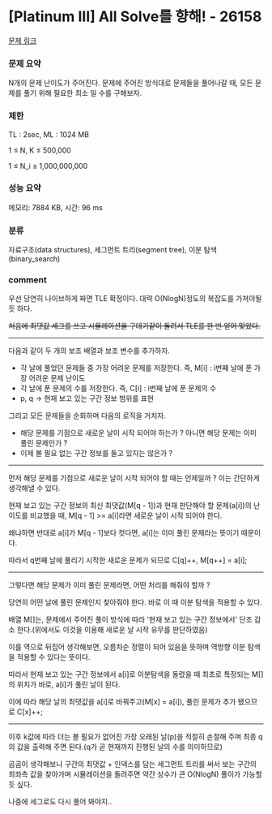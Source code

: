 
# [Platinum III] All Solve를 향해! - 26158

[문제 링크](https://www.acmicpc.net/problem/26158)

### 문제 요약

<p> N개의 문제 난이도가 주어진다. 문제에 주어진 방식대로 문제들을 풀어나갈 때, 모든 문제를 풀기 위해 필요한 최소 일 수를 구해보자. </p>

### 제한

TL : 2sec, ML : 1024 MB

1 ≤ N, K ≤ 500,000

1 ≤ N_i ≤ 1,000,000,000

### 성능 요약

메모리: 7884 KB, 시간: 96 ms

### 분류

자료구조(data structures), 세그먼트 트리(segment tree), 이분 탐색(binary_search)

### comment

우선 당연히 나이브하게 짜면 TLE 확정이다. 대략 O(NlogN)정도의 복잡도를 가져야될 듯 하다.

<del> 처음에 최댓값 세그를 쓰고 시뮬레이션을 구데기같이 돌려서 TLE를 한 번 얻어 맞았다. </del>

-----------------------------------------------------------------------------------------------------------------------------------------------------------------------

다음과 같이 두 개의 보조 배열과 보조 변수를 추가하자.

* 각 날에 풀었던 문제들 중 가장 어려운 문제를 저장한다. 즉, M[i] : i번째 날에 푼 가장 어려운 문제 난이도
* 각 날에 푼 문제의 수를 저장한다. 즉, C[i] : i번째 날에 푼 문제의 수
* p, q -> 현재 보고 있는 구간 정보 범위를 표현

그리고 모든 문제들을 순회하며 다음의 로직을 거치자.

* 해당 문제를 기점으로 새로운 날이 시작 되어야 하는가 ? 아니면 해당 문제는 이미 풀린 문제인가 ?
* 이제 볼 필요 없는 구간 정보를 들고 있지는 않은가 ?

-----------------------------------------------------------------------------------------------------------------------------------------------------------------------

먼저 해당 문제를 기점으로 새로운 날이 시작 되어야 할 때는 언제일까 ? 이는 간단하게 생각해낼 수 있다.

현재 보고 있는 구간 정보의 최신 최댓값(M[q - 1])과 현재 판단해야 할 문제(a[i])의 난이도를 비교했을 때, M[q - 1] >= a[i]라면 새로운 날이 시작 되어야 한다.

왜냐하면 반대로 a[i]가 M[q - 1]보다 컷다면, a[i]는 이미 풀린 문제라는 뜻이기 때문이다.

따라서 q번째 날에 풀리기 시작한 새로운 문제가 되므로 C[q]++, M[q++] = a[i];

-----------------------------------------------------------------------------------------------------------------------------------------------------------------------

그렇다면 해당 문제가 이미 풀린 문제라면, 어떤 처리를 해줘야 할까 ?

당연히 어떤 날에 풀린 문제인지 찾아줘야 한다. 바로 이 때 이분 탐색을 적용할 수 있다.

배열 M[]는, 문제에서 주어진 풀이 방식에 따라 '현재 보고 있는 구간 정보에서' 단조 감소 한다.(위에서도 이것을 이용해 새로운 날 시작 유무를 판단하였음)

이를 역으로 뒤집어 생각해보면, 오름차순 정렬이 되어 있음을 뜻하며 역방향 이분 탐색을 적용할 수 있다는 뜻이다.

따라서 현재 보고 있는 구간 정보에서 a[i]로 이분탐색을 돌렸을 때 최초로 특정되는 M[]의 위치가 바로, a[i]가 풀린 날이 된다.

이에 따라 해당 날의 최댓값을 a[i]로 바꿔주고(M[x] = a[i]), 풀린 문제가 추가 됐으므로 C[x]++;

-----------------------------------------------------------------------------------------------------------------------------------------------------------------------

이후 k값에 따라 더는 볼 필요가 없어진 가장 오래된 날(p)을 적절히 손절해 주며 최종 q의 값을 출력해 주면 된다.(q가 곧 현재까지 진행된 날의 수를 의미하므로)

곰곰이 생각해보니 구간의 최댓값 + 인덱스를 담는 세그먼트 트리를 써서 보는 구간의 최좌측 값을 찾아가며 시뮬레이션을 돌려주면 약간 상수가 큰 O(NlogN) 풀이가 가능할 듯 싶다.

나중에 세그로도 다시 풀어 봐야지..
